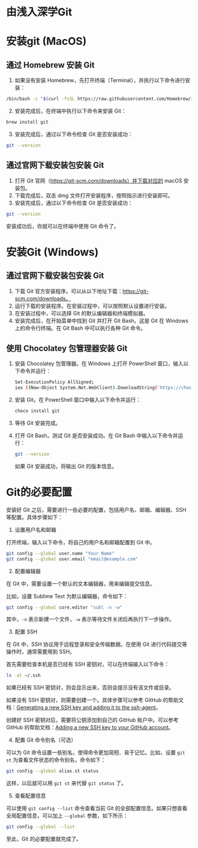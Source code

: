 # 由浅入深学Git

# 安装git (MacOS)

## 通过 Homebrew 安装 Git

1. 如果没有安装 Homebrew，先打开终端（Terminal），并执行以下命令进行安装：

```sh
/bin/bash -c "$(curl -fsSL https://raw.githubusercontent.com/Homebrew/install/HEAD/install.sh)"
```

2. 安装完成后，在终端中执行以下命令来安装 Git：

```sh
brew install git
```

3. 安装完成后，通过以下命令检查 Git 是否安装成功：

```sh
git --version
```

## 通过官网下载安装包安装 Git

1. 打开 Git 官网（https://git-scm.com/downloads）并下载对应的 macOS 安装包。
2. 下载完成后，双击 dmg 文件打开安装程序，按照指示进行安装即可。
3. 安装完成后，通过以下命令检查 Git 是否安装成功：

```sh
git --version
```

安装成功后，你就可以在终端中使用 Git 命令了。



# 安装Git (Windows)

## 通过官网下载安装包安装 Git

1. 下载 Git 官方安装程序。可以从以下地址下载：https://git-scm.com/downloads。
2. 运行下载的安装程序。在安装过程中，可以按照默认设置进行安装。
3. 在安装过程中，可以选择 Git 的默认编辑器和终端模拟器。
4. 安装完成后，在开始菜单中找到 Git 并打开 Git Bash，这是 Git 在 Windows 上的命令行终端。在 Git Bash 中可以执行各种 Git 命令。

## 使用 Chocolatey 包管理器安装 Git

1. 安装 Chocolatey 包管理器。在 Windows 上打开 PowerShell 窗口，输入以下命令并运行：

   ```sh
   Set-ExecutionPolicy AllSigned; 
   iex ((New-Object System.Net.WebClient).DownloadString('https://chocolatey.org/install.ps1'))
   ```

2. 安装 Git。在 PowerShell 窗口中输入以下命令并运行：

   ```sh
   choco install git
   ```

3. 等待 Git 安装完成。

4. 打开 Git Bash，测试 Git 是否安装成功。在 Git Bash 中输入以下命令并运行：

   ```sh
   git --version
   ```

   如果 Git 安装成功，将输出 Git 的版本信息。



# Git的必要配置

安装好 Git 之后，需要进行一些必要的配置，包括用户名、邮箱、编辑器、SSH 等配置。具体步骤如下：

1. 设置用户名和邮箱

打开终端，输入以下命令，将自己的用户名和邮箱配置到 Git 中。

```sh
git config --global user.name "Your Name"
git config --global user.email "email@example.com"
```

2. 配置编辑器

在 Git 中，需要设置一个默认的文本编辑器，用来编辑提交信息。

比如，设置 Sublime Text 为默认编辑器，命令如下：

```sh
git config --global core.editor "subl -n -w"
```

其中，`-n` 表示新建一个文件，`-w` 表示等待文件关闭后再执行下一步操作。

3. 配置 SSH

在 Git 中，SSH 协议用于远程登录和安全传输数据。在使用 Git 进行代码提交等操作时，通常需要用到 SSH。

首先需要检查本机是否已经有 SSH 密钥对，可以在终端输入以下命令：

```sh
ls -al ~/.ssh
```

如果已经有 SSH 密钥对，则会显示出来，否则会提示没有该文件或目录。

如果没有 SSH 密钥对，则需要创建一个。具体步骤可以参考 GitHub 的帮助文档：[Generating a new SSH key and adding it to the ssh-agent](https://docs.github.com/en/authentication/connecting-to-github-with-ssh/generating-a-new-ssh-key-and-adding-it-to-the-ssh-agent)。

创建好 SSH 密钥对后，需要将公钥添加到自己的 GitHub 账户中。可以参考 GitHub 的帮助文档：[Adding a new SSH key to your GitHub account](https://docs.github.com/en/authentication/connecting-to-github-with-ssh/adding-a-new-ssh-key-to-your-github-account)。

4. 配置 Git 命令别名（可选）

可以为 Git 命令设置一些别名，使得命令更加简短、易于记忆。比如，设置 `git st` 为查看文件状态的命令别名，命令如下：

```sh
git config --global alias.st status
```

这样，以后就可以用 `git st` 来代替 `git status` 了。

5. 查看配置信息

可以使用 `git config --list` 命令查看当前 Git 的全部配置信息。如果只想查看全局配置信息，可以加上 `--global` 参数，如下所示：

```sh
git config --global --list
```

至此，Git 的必要配置就完成了。